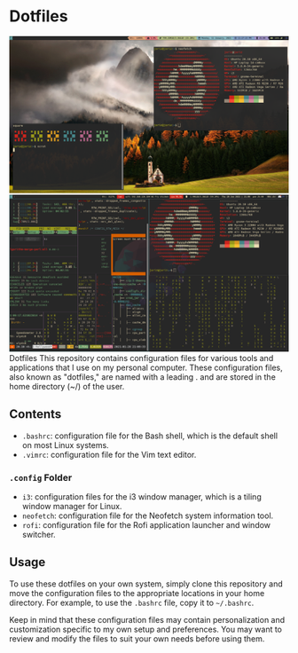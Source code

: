 # Dotfiles
![preview](./.screenshots/2021-01-11-232800_1366x768_scrot.png)
![preview](./.screenshots/Screenshot%20from%202021-01-28%2021-09-34.png)
Dotfiles
This repository contains configuration files for various tools and applications that I use on my personal computer. These configuration files, also known as "dotfiles," are named with a leading . and are stored in the home directory (~/) of the user.

## Contents
* `.bashrc`: configuration file for the Bash shell, which is the default shell on most Linux systems.
* `.vimrc`: configuration file for the Vim text editor.
### `.config` Folder
* `i3`: configuration files for the i3 window manager, which is a tiling window manager for Linux.
* `neofetch`: configuration file for the Neofetch system information tool.
* `rofi`: configuration file for the Rofi application launcher and window switcher.

## Usage

To use these dotfiles on your own system, simply clone this repository and move the configuration files to the appropriate locations in your home directory. For example, to use the `.bashrc` file, copy it to `~/.bashrc`.

Keep in mind that these configuration files may contain personalization and customization specific to my own setup and preferences. You may want to review and modify the files to suit your own needs before using them.